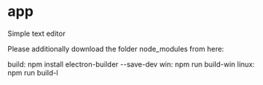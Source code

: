 # app
Simple text editor

Please additionally download the folder node_modules from here: 

build: npm install electron-builder --save-dev
  win: npm run build-win
  linux: npm run build-l


